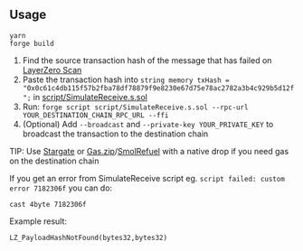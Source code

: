 ## Usage

```shell
yarn
forge build
```

1. Find the source transaction hash of the message that has failed on [LayerZero Scan](https://layerzeroscan.com)
2. Paste the transaction hash into `string memory txHash = "0x0c61c4db115f57b2fba78df78879f9e8230e67d75e78ac2782a3b4c929b5d12f";` in [script/SimulateReceive.s.sol](./script/SimulateReceive.s.sol)
4. Run: `forge script script/SimulateReceive.s.sol --rpc-url YOUR_DESTINATION_CHAIN_RPC_URL --ffi`
5. (Optional) Add `--broadcast` and `--private-key YOUR_PRIVATE_KEY` to broadcast the transaction to the destination chain

TIP: Use [Stargate](https://stargate.finance/bridge?srcChain=base&srcToken=0xEeeeeEeeeEeEeeEeEeEeeEEEeeeeEeeeeeeeEEeE&dstChain=ethereum&dstToken=0xEeeeeEeeeEeEeeEeEeEeeEEEeeeeEeeeeeeeEEeE) or [Gas.zip](https://gas.zip/)/[SmolRefuel](https://smolrefuel.com/) with a native drop if you need gas on the destination chain

If you get an error from SimulateReceive script eg. `script failed: custom error 7182306f` you can do:

```
cast 4byte 7182306f
```

Example result:
```
LZ_PayloadHashNotFound(bytes32,bytes32)
```